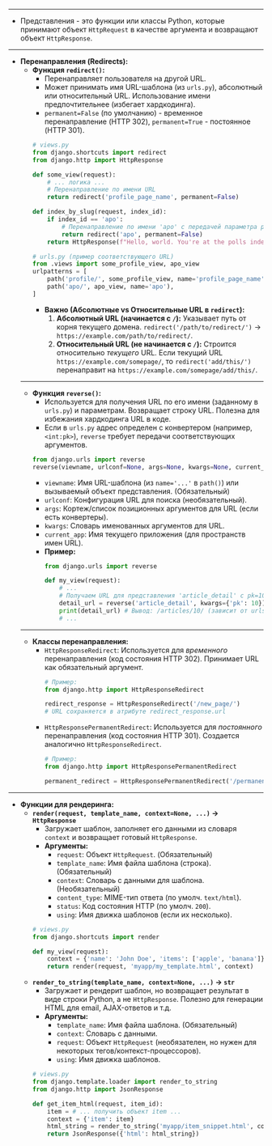 -- -
*   Представления - это функции или классы Python, которые принимают объект `HttpRequest` в качестве аргумента и возвращают объект `HttpResponse`.
---
*   **Перенаправления (Redirects):**
    *   **Функция `redirect()`:**
        *   Перенаправляет пользователя на другой URL.
        *   Может принимать имя URL-шаблона (из `urls.py`), абсолютный или относительный URL. Использование имени предпочтительнее (избегает хардкодинга).
        *   `permanent=False` (по умолчанию) - временное перенаправление (HTTP 302), `permanent=True` - постоянное (HTTP 301).
        ```python
		# views.py
        from django.shortcuts import redirect
        from django.http import HttpResponse

        def some_view(request):
            # ... логика ...
            # Перенаправление по имени URL
            return redirect('profile_page_name', permanent=False) 

        def index_by_slug(request, index_id):
            if index_id == 'apo':
                # Перенаправление по имени 'apo' с передачей параметра permanent
                return redirect('apo', permanent=False) 
            return HttpResponse(f"Hello, world. You're at the polls index str {index_id}")
        
        # urls.py (пример соответствующего URL)
        from .views import some_profile_view, apo_view
        urlpatterns = [
            path('profile/', some_profile_view, name='profile_page_name'),
            path('apo/', apo_view, name='apo'),
        ]
        ```
        *   **Важно (Абсолютные vs Относительные URL в `redirect`):**
            1.  **Абсолютный URL (начинается с `/`):** Указывает путь от корня текущего домена. `redirect('/path/to/redirect/')` -> `https://example.com/path/to/redirect/`.
            2.  **Относительный URL (не начинается с `/`):** Строится относительно *текущего* URL. Если текущий URL `https://example.com/somepage/`, то `redirect('add/this/')` перенаправит на `https://example.com/somepage/add/this/`.
    ---
    *   **Функция `reverse()`:**
        *   Используется для получения URL по его имени (заданному в `urls.py`) и параметрам. Возвращает строку URL. Полезна для избежания хардкодинга URL в коде.
        *   Если в `urls.py` адрес определен с конвертером (например, `<int:pk>`), `reverse` требует передачи соответствующих аргументов.
        ```python
        from django.urls import reverse
        reverse(viewname, urlconf=None, args=None, kwargs=None, current_app=None)
        ```
        *   `viewname`: Имя URL-шаблона (из `name='...'` в `path()`) или вызываемый объект представления. (Обязательный)
        *   `urlconf`: Конфигурация URL для поиска (необязательный).
        *   `args`: Кортеж/список позиционных аргументов для URL (если есть конвертеры).
        *   `kwargs`: Словарь именованных аргументов для URL.
        *   `current_app`: Имя текущего приложения (для пространств имен URL).
        *   **Пример:**
            ```python
            from django.urls import reverse

            def my_view(request):
                # ...
                # Получаем URL для представления 'article_detail' с pk=10
                detail_url = reverse('article_detail', kwargs={'pk': 10}) 
                print(detail_url) # Вывод: /articles/10/ (зависит от urls.py)
                # ...
            ```
    ---
    *   **Классы перенаправления:**
        *   `HttpResponseRedirect`: Используется для *временного* перенаправления (код состояния HTTP 302). Принимает URL как обязательный аргумент.
            ```python
            # Пример:
            from django.http import HttpResponseRedirect
            
            redirect_response = HttpResponseRedirect('/new_page/') 
            # URL сохраняется в атрибуте redirect_response.url
            ```
        *   `HttpResponsePermanentRedirect`: Используется для *постоянного* перенаправления (код состояния HTTP 301). Создается аналогично `HttpResponseRedirect`.
            ```python
            # Пример:
            from django.http import HttpResponsePermanentRedirect
            
            permanent_redirect = HttpResponsePermanentRedirect('/permanently_moved_page/')
            ```
---

*   **Функции для рендеринга:**
    *   **`render(request, template_name, context=None, ...)` -> `HttpResponse`**
        *   Загружает шаблон, заполняет его данными из словаря `context` и возвращает готовый `HttpResponse`.
        *   **Аргументы:**
            *   `request`: Объект `HttpRequest`. (Обязательный)
            *   `template_name`: Имя файла шаблона (строка). (Обязательный)
            *   `context`: Словарь с данными для шаблона. (Необязательный)
            *   `content_type`: MIME-тип ответа (по умолч. `text/html`).
            *   `status`: Код состояния HTTP (по умолч. `200`).
            *   `using`: Имя движка шаблонов (если их несколько).
        ```python
        # views.py
        from django.shortcuts import render

        def my_view(request):
            context = {'name': 'John Doe', 'items': ['apple', 'banana']}
            return render(request, 'myapp/my_template.html', context) 
        ```
    *   **`render_to_string(template_name, context=None, ...)` -> `str`**
        *   Загружает и рендерит шаблон, но возвращает результат в виде строки Python, а не `HttpResponse`. Полезно для генерации HTML для email, AJAX-ответов и т.д.
        *   **Аргументы:**
            *   `template_name`: Имя файла шаблона. (Обязательный)
            *   `context`: Словарь с данными.
            *   `request`: Объект `HttpRequest` (необязателен, но нужен для некоторых тегов/контекст-процессоров).
            *   `using`: Имя движка шаблонов.
        ```python
        # views.py
        from django.template.loader import render_to_string
        from django.http import JsonResponse

        def get_item_html(request, item_id):
            item = # ... получить объект item ...
            context = {'item': item}
            html_string = render_to_string('myapp/item_snippet.html', context)
            return JsonResponse({'html': html_string})
